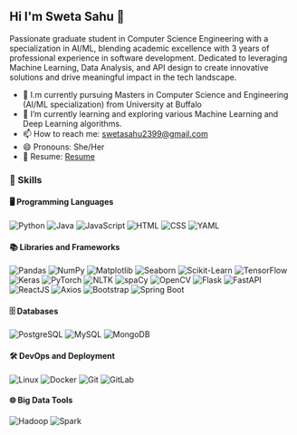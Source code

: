 ## Hi I'm Sweta Sahu 👋
<p>Passionate graduate student in Computer Science Engineering with a specialization in AI/ML, blending academic excellence with 3 years of professional experience in software development. Dedicated to leveraging Machine Learning, Data Analysis, and API design to create innovative solutions and drive meaningful impact in the tech landscape.</p>

- 🔭 I.m currently pursuing Masters in Computer Science and Engineering (AI/ML specialization) from University at Buffalo
- 🌱 I’m currently learning and exploring various Machine Learning and Deep Learning algorithms.
- 📫 How to reach me: swetasahu2399@gmail.com
- 😄 Pronouns: She/Her
- 📄 Resume: <a href="https://drive.google.com/file/d/1w8LDmNsZyy-4uiVpJWDnvGucwidvmku_/view?usp=drive_link">Resume</a>

### 💼 Skills

#### 🖥️ Programming Languages
![Python](https://img.shields.io/badge/-Python-3776AB?logo=python&logoColor=white) ![Java](https://img.shields.io/badge/-Java-007396?logo=java&logoColor=white) ![JavaScript](https://img.shields.io/badge/-JavaScript-F7DF1E?logo=javascript&logoColor=black) ![HTML](https://img.shields.io/badge/-HTML5-E34F26?logo=html5&logoColor=white) ![CSS](https://img.shields.io/badge/-CSS3-1572B6?logo=css3&logoColor=white) ![YAML](https://img.shields.io/badge/-YAML-000000?logo=yaml&logoColor=white)

#### 📚 Libraries and Frameworks
![Pandas](https://img.shields.io/badge/-Pandas-150458?logo=pandas&logoColor=white) ![NumPy](https://img.shields.io/badge/-NumPy-013243?logo=numpy&logoColor=white) ![Matplotlib](https://img.shields.io/badge/-Matplotlib-11557C?logo=matplotlib&logoColor=white) ![Seaborn](https://img.shields.io/badge/-Seaborn-3776AB?logo=python&logoColor=white) ![Scikit-Learn](https://img.shields.io/badge/-ScikitLearn-F7931E?logo=scikitlearn&logoColor=white) ![TensorFlow](https://img.shields.io/badge/-TensorFlow-FF6F00?logo=tensorflow&logoColor=white) ![Keras](https://img.shields.io/badge/-Keras-D00000?logo=keras&logoColor=white) ![PyTorch](https://img.shields.io/badge/-PyTorch-EE4C2C?logo=pytorch&logoColor=white) ![NLTK](https://img.shields.io/badge/-NLTK-2059F3?logo=python&logoColor=white) ![spaCy](https://img.shields.io/badge/-spaCy-09A3D5?logo=python&logoColor=white) ![OpenCV](https://img.shields.io/badge/-OpenCV-5C3EE8?logo=opencv&logoColor=white) ![Flask](https://img.shields.io/badge/-Flask-000000?logo=flask&logoColor=white) ![FastAPI](https://img.shields.io/badge/-FastAPI-009688?logo=fastapi&logoColor=white) ![ReactJS](https://img.shields.io/badge/-ReactJS-61DAFB?logo=react&logoColor=white) ![Axios](https://img.shields.io/badge/-Axios-671DDF?logo=axios&logoColor=white) ![Bootstrap](https://img.shields.io/badge/-Bootstrap-7952B3?logo=bootstrap&logoColor=white) ![Spring Boot](https://img.shields.io/badge/-Spring%20Boot-6DB33F?logo=springboot&logoColor=white)

#### 🗄️ Databases
![PostgreSQL](https://img.shields.io/badge/-PostgreSQL-336791?logo=postgresql&logoColor=white) ![MySQL](https://img.shields.io/badge/-MySQL-4479A1?logo=mysql&logoColor=white) ![MongoDB](https://img.shields.io/badge/-MongoDB-47A248?logo=mongodb&logoColor=white)

#### 🛠️ DevOps and Deployment
![Linux](https://img.shields.io/badge/-Linux-FCC624?logo=linux&logoColor=black) ![Docker](https://img.shields.io/badge/-Docker-2496ED?logo=docker&logoColor=white) ![Git](https://img.shields.io/badge/-Git-F05032?logo=git&logoColor=white) ![GitLab](https://img.shields.io/badge/-GitLab-FC6D26?logo=gitlab&logoColor=white)

#### 🌐 Big Data Tools
![Hadoop](https://img.shields.io/badge/-Hadoop-66CCFF?logo=apachehadoop&logoColor=black) ![Spark](https://img.shields.io/badge/-Spark-E25A1C?logo=apachespark&logoColor=white)
